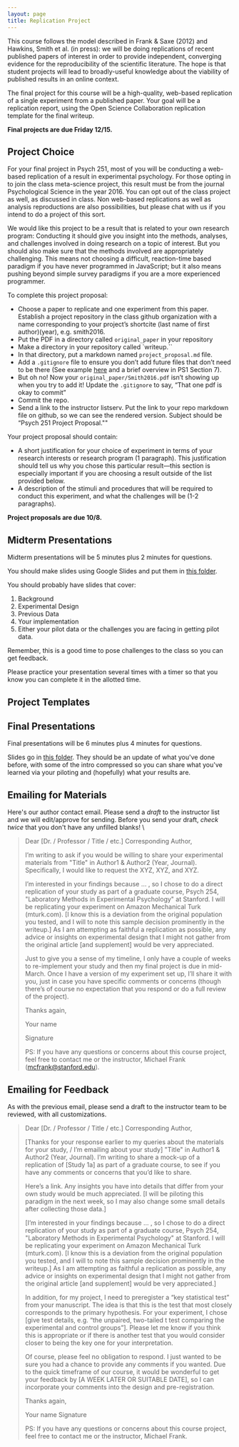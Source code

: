 ```yaml
---
layout: page
title: Replication Project
---
```


This course follows the model described in Frank & Saxe (2012) and Hawkins, Smith et al. (in press): we will be doing replications of recent published papers of interest in order to provide independent, converging evidence for the reproducibility of the scientific literature. The hope is that student projects will lead to broadly-useful knowledge about the viability of published results in an online context.

The final project for this course will be a high-quality, web-based replication of a single experiment from a published paper. Your goal will be a replication report, using the Open Science Collaboration replication template for the final writeup.

**Final projects are due Friday 12/15.**

## Project Choice

For your final project in Psych 251, most of you will be conducting a web-based replication of a result in experimental psychology. For those opting in to join the class meta-science project, this result must be from the journal Psychological Science in the year 2016. You can opt out of the class project as well, as discussed in class.  Non web-based replications as well as analysis reproductions are also possibilities, but please chat with us if you intend to do a project of this sort.

We would like this project to be a result that is related to your own research program: Conducting it should give you insight into the methods, analyses, and challenges involved in doing research on a topic of interest. But you should also make sure that the methods involved are appropriately challenging. This means not choosing a difficult, reaction-time based paradigm if you have never programmed in JavaScript; but it also means pushing beyond simple survey paradigms if you are a more experienced programmer.

To complete this project proposal:
* Choose a paper to replicate and one experiment from this paper.
Establish a project repository in the class github organization with a name corresponding to your project’s shortcite (last name of first author)(year), e.g. smith2016.
* Put the PDF in a directory called `original_paper` in your repository
* Make a directory in your repository called `writeup.``
* In that directory, put a markdown named `project_proposal.md` file.
* Add a `.gitignore` file to ensure you don’t add future files that don’t need to be there (See example [here](https://docs.google.com/document/d/1m1i0gf_VrGGpQA6GqwIoyak_8cLj09syi7H93-Ivpgk/edit) and a brief overview in PS1 Section 7).
* But oh no!  Now your `original_paper/Smith2016.pdf` isn’t showing up when you try to add it!  Update the `.gitignore` to say, “That one pdf is okay to commit”
* Commit the repo.
* Send a link to the instructor listserv. Put the link to your repo markdown file on github, so we can see the rendered version. Subject should be “Psych 251 Project Proposal.""

Your project proposal should contain:
* A short justification for your choice of experiment in terms of your research interests or research program (1 paragraph). This justification should tell us why you chose this particular result—this section is especially important if you are choosing a result outside of the list provided below.
* A description of the stimuli and procedures that will be required to conduct this experiment, and what the challenges will be (1-2 paragraphs).

**Project proposals are due 10/8.**

## Midterm Presentations

Midterm presentations will be 5 minutes plus 2 minutes for questions.

You should make slides using Google Slides and put them in [this folder](https://drive.google.com/open?id=0B49TdRlL2Z3Eb0t5M001M2oyWlk).

You should probably have slides that cover:
1. Background
2. Experimental Design
3. Previous Data
4. Your implementation
5. Either your pilot data or the challenges you are facing in getting pilot data.

Remember, this is a good time to pose challenges to the class so you can get feedback.

Please practice your presentation several times with a timer so that you know you can complete it in the allotted time.

## Project Templates


## Final Presentations

Final presentations will be 6 minutes plus 4 minutes for questions.

Slides go in [this folder](https://drive.google.com/open?id=0B49TdRlL2Z3EbzVNc1RwTGlob00). They should be an update of what you've done before, with some of the intro compressed so you can share what you've learned via your piloting and (hopefully) what your results are.


## Emailing for Materials

Here's our author contact email. Please send a *draft* to the instructor list and we will edit/approve for sending. Before you send your draft, *check twice* that you don't have any unfilled blanks!
\
> Dear [Dr. / Professor / Title / etc.] Corresponding Author,
>
> I’m writing to ask if you would be willing to share your experimental materials from "Title" in Author1 & Author2 (Year, Journal). Specifically, I would like to request the XYZ, XYZ, and XYZ.
>
> I’m interested in your findings because … , so I chose to do a direct replication of your study as part of a graduate course, Psych 254, "Laboratory Methods in Experimental Psychology" at Stanford. I will be replicating your experiment on Amazon Mechanical Turk (mturk.com). [I know this is a deviation from the original population you tested, and I will to note this sample decision prominently in the writeup.] As I am attempting as faithful a replication as possible, any advice or insights on experimental design that I might not gather from the original article [and supplement] would be very appreciated.
>
> Just to give you a sense of my timeline, I only have a couple of weeks to re-implement your study and then my final project is due in mid-March. Once I have a version of my experiment set up, I’ll share it with you, just in case you have specific comments or concerns (though there’s of course no expectation that you respond or do a full review of the project).
>
> Thanks again,
>
> Your name
>
> Signature
>
> PS: If you have any questions or concerns about this course project, feel free to contact me or the instructor, Michael Frank (mcfrank@stanford.edu).

## Emailing for Feedback

As with the previous email, please send a draft to the instructor team to be reviewed, with all customizations.

> Dear [Dr. / Professor / Title / etc.] Corresponding Author,
>
> [Thanks for your response earlier to my queries about the materials for your study, / I’m emailing about your study] "Title" in Author1 & Author2 (Year, Journal). I’m writing to share a mock-up of a replication of [Study 1a] as part of a graduate course, to see if you have any comments or concerns that you’d like to share.
>
> Here’s a link. Any insights you have into details that differ from your own study would be much appreciated. [I will be piloting this paradigm in the next week, so I may also change some small details after collecting those data.]
>
> [I’m interested in your findings because … , so I chose to do a direct replication of your study as part of a graduate course, Psych 254, "Laboratory Methods in Experimental Psychology" at Stanford. I will be replicating your experiment on Amazon Mechanical Turk (mturk.com). [I know this is a deviation from the original population you tested, and I will to note this sample decision prominently in the writeup.] As I am attempting as faithful a replication as possible, any advice or insights on experimental design that I might not gather from the original article [and supplement] would be very appreciated.]
>
> In addition, for my project, I need to preregister a “key statistical test” from your manuscript. The idea is that this is the test that most closely corresponds to the primary hypothesis. For your experiment, I chose [give test details, e.g. “the unpaired, two-tailed t test comparing the experimental and control groups”]. Please let me know if you think this is appropriate or if there is another test that you would consider closer to being the key one for your interpretation.
>
> Of course, please feel no obligation to respond. I just wanted to be sure you had a chance to provide any comments if you wanted. Due to the quick timeframe of our course, it would be wonderful to get your feedback by [A WEEK LATER OR SUITABLE DATE], so I can incorporate your comments into the design and pre-registration.
>
> Thanks again,
>
> Your name
> Signature
>
> PS: If you have any questions or concerns about this course project, feel free to contact me or the instructor, Michael Frank.
